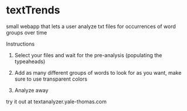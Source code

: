 textTrends
==========

small webapp that lets a user analyze txt files for occurrences of word groups over time

Instructions

1. Select your files and wait for the pre-analysis (populating the typeaheads)

2. Add as many different groups of words to look for as you want, make sure to use transparent colors

3. Analyze away

try it out at textanalyzer.yale-thomas.com
